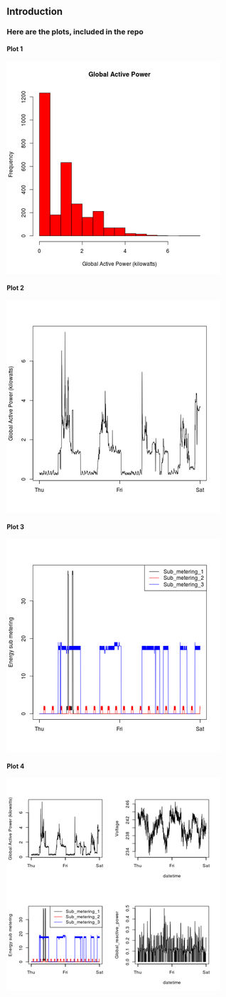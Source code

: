 ## Introduction

### Here are the plots, included in the repo

#### Plot 1
![plot 1](plot1.png) 


#### Plot 2

![plot 2](plot2.png) 


#### Plot 3

![plot 3](plot3.png) 

#### Plot 4

![plot 4](plot4.png) 
